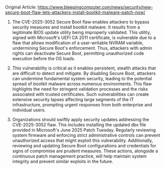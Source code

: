 Original Article: https://www.bleepingcomputer.com/news/security/new-secure-boot-flaw-lets-attackers-install-bootkit-malware-patch-now/

1) The CVE-2025-3052 Secure Boot flaw enables attackers to bypass security measures and install bootkit malware. It results from a legitimate BIOS update utility being improperly validated. This utility, signed with Microsoft's UEFI CA 2011 certificate, is vulnerable due to a flaw that allows modification of a user-writable NVRAM variable, undermining Secure Boot's enforcement. Thus, attackers with admin rights can deactivate Secure Boot, permitting unauthorized code execution before the OS loads.

2) This vulnerability is critical as it enables persistent, stealth attacks that are difficult to detect and mitigate. By disabling Secure Boot, attackers can undermine fundamental system security, leading to the potential spread of bootkit malware across numerous environments. This flaw highlights the need for stringent validation processes and the risks associated with trusted certificates. Such vulnerabilities can create extensive security lapses affecting large segments of the IT infrastructure, prompting urgent responses from both enterprise and individual users.

3) Organizations should swiftly apply security updates addressing the CVE-2025-3052 flaw. This includes installing the updated dbx file provided in Microsoft's June 2025 Patch Tuesday. Regularly reviewing system firmware and enforcing strict administrative controls can prevent unauthorized access that might exploit this vulnerability. Additionally, reviewing and updating Secure Boot configurations and credentials for signs of compromise are prudent measures. These actions, alongside a continuous patch management practice, will help maintain system integrity and prevent similar exploits in the future.